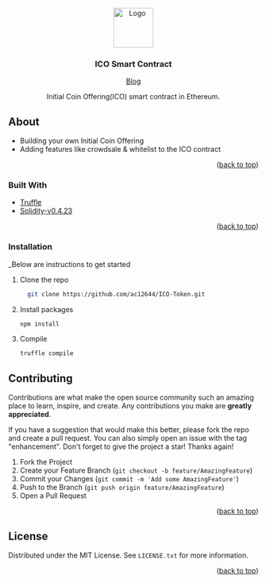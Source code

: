 <!-- PROJECT LOGO -->

<br />
<div align="center">
  <a href="#">
    <img src="https://cdn-icons-png.flaticon.com/512/6229/6229280.png" alt="Logo" width="80" height="80">
  </a>

  <h3 align="center">ICO Smart Contract</h3>
  <a href="https://betterprogramming.pub/create-your-initial-coin-offering-ico-contract-in-ethereum-5a94ec3e2337">Blog</a>

  <p align="center">
    Initial Coin Offering(ICO) smart contract in Ethereum.
  </p>
</div>

<!-- ABOUT THE PROJECT -->

## About

- Building your own Initial Coin Offering
- Adding features like crowdsale & whitelist to the ICO contract

<p align="right">(<a href="#top">back to top</a>)</p>

### Built With

- [Truffle](https://trufflesuite.com/)
- [Solidity-v0.4.23](https://docs.soliditylang.org/)

<p align="right">(<a href="#top">back to top</a>)</p>

### Installation

\_Below are instructions to get started

1. Clone the repo
   ```sh
     git clone https://github.com/ac12644/ICO-Token.git
   ```
2. Install packages
   ```sh
   npm install
   ```
3. Compile
   ```sh
   truffle compile
   ```

<!-- CONTRIBUTING -->

## Contributing

Contributions are what make the open source community such an amazing place to learn, inspire, and create. Any contributions you make are **greatly appreciated**.

If you have a suggestion that would make this better, please fork the repo and create a pull request. You can also simply open an issue with the tag "enhancement".
Don't forget to give the project a star! Thanks again!

1. Fork the Project
2. Create your Feature Branch (`git checkout -b feature/AmazingFeature`)
3. Commit your Changes (`git commit -m 'Add some AmazingFeature'`)
4. Push to the Branch (`git push origin feature/AmazingFeature`)
5. Open a Pull Request

<p align="right">(<a href="#top">back to top</a>)</p>
 
 
<!-- LICENSE -->
## License

Distributed under the MIT License. See `LICENSE.txt` for more information.

<p align="right">(<a href="#top">back to top</a>)</p>

